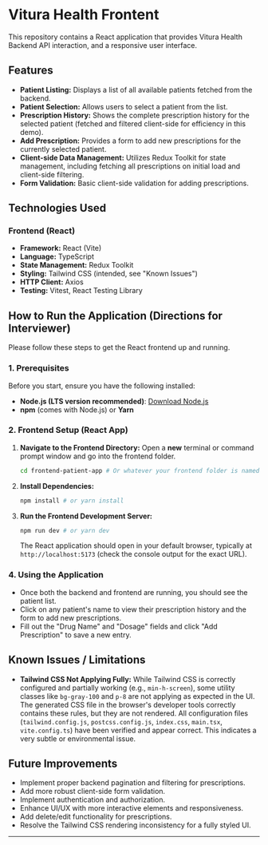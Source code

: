 # Vitura Health Frontent

This repository contains a React application that provides Vitura Health Backend API interaction, and a responsive user interface.

## Features

* **Patient Listing:** Displays a list of all available patients fetched from the backend.
* **Patient Selection:** Allows users to select a patient from the list.
* **Prescription History:** Shows the complete prescription history for the selected patient (fetched and filtered client-side for efficiency in this demo).
* **Add Prescription:** Provides a form to add new prescriptions for the currently selected patient.
* **Client-side Data Management:** Utilizes Redux Toolkit for state management, including fetching all prescriptions on initial load and client-side filtering.
* **Form Validation:** Basic client-side validation for adding prescriptions.

## Technologies Used

### Frontend (React)
* **Framework:** React (Vite)
* **Language:** TypeScript
* **State Management:** Redux Toolkit
* **Styling:** Tailwind CSS (intended, see "Known Issues")
* **HTTP Client:** Axios
* **Testing:** Vitest, React Testing Library

## How to Run the Application (Directions for Interviewer)

Please follow these steps to get the React frontend up and running.

### 1. Prerequisites

Before you start, ensure you have the following installed:
* **Node.js (LTS version recommended)**: [Download Node.js](https://nodejs.org/en/download)
* **npm** (comes with Node.js) or **Yarn**

### 2. Frontend Setup (React App)

1.  **Navigate to the Frontend Directory:**
    Open a **new** terminal or command prompt window and go into the frontend folder.
    ```bash
    cd frontend-patient-app # Or whatever your frontend folder is named (e.g., CodeChallenge/VituraHealthUi/vitura-health-ui)
    ```
2.  **Install Dependencies:**
    ```bash
    npm install # or yarn install
    ```
3.  **Run the Frontend Development Server:**
    ```bash
    npm run dev # or yarn dev
    ```
    The React application should open in your default browser, typically at `http://localhost:5173` (check the console output for the exact URL).

### 4. Using the Application

* Once both the backend and frontend are running, you should see the patient list.
* Click on any patient's name to view their prescription history and the form to add new prescriptions.
* Fill out the "Drug Name" and "Dosage" fields and click "Add Prescription" to save a new entry.

## Known Issues / Limitations

* **Tailwind CSS Not Applying Fully:** While Tailwind CSS is correctly configured and partially working (e.g., `min-h-screen`), some utility classes like `bg-gray-100` and `p-8` are not applying as expected in the UI. The generated CSS file in the browser's developer tools correctly contains these rules, but they are not rendered. All configuration files (`tailwind.config.js`, `postcss.config.js`, `index.css`, `main.tsx`, `vite.config.ts`) have been verified and appear correct. This indicates a very subtle or environmental issue.

## Future Improvements

* Implement proper backend pagination and filtering for prescriptions.
* Add more robust client-side form validation.
* Implement authentication and authorization.
* Enhance UI/UX with more interactive elements and responsiveness.
* Add delete/edit functionality for prescriptions.
* Resolve the Tailwind CSS rendering inconsistency for a fully styled UI.

---